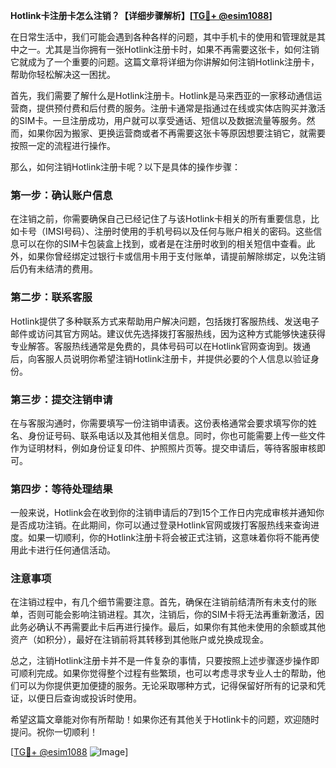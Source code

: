**Hotlink卡注册卡怎么注销？【详细步骤解析】[[TG💪+ @esim1088](https://t.me/s/esim1088)]**

在日常生活中，我们可能会遇到各种各样的问题，其中手机卡的使用和管理就是其中之一。尤其是当你拥有一张Hotlink注册卡时，如果不再需要这张卡，如何注销它就成为了一个重要的问题。这篇文章将详细为你讲解如何注销Hotlink注册卡，帮助你轻松解决这一困扰。

首先，我们需要了解什么是Hotlink注册卡。Hotlink是马来西亚的一家移动通信运营商，提供预付费和后付费的服务。注册卡通常是指通过在线或实体店购买并激活的SIM卡。一旦注册成功，用户就可以享受通话、短信以及数据流量等服务。然而，如果你因为搬家、更换运营商或者不再需要这张卡等原因想要注销它，就需要按照一定的流程进行操作。

那么，如何注销Hotlink注册卡呢？以下是具体的操作步骤：

### 第一步：确认账户信息

在注销之前，你需要确保自己已经记住了与该Hotlink卡相关的所有重要信息，比如卡号（IMSI号码）、注册时使用的手机号码以及任何与账户相关的密码。这些信息可以在你的SIM卡包装盒上找到，或者是在注册时收到的相关短信中查看。此外，如果你曾经绑定过银行卡或信用卡用于支付账单，请提前解除绑定，以免注销后仍有未结清的费用。

### 第二步：联系客服

Hotlink提供了多种联系方式来帮助用户解决问题，包括拨打客服热线、发送电子邮件或访问其官方网站。建议优先选择拨打客服热线，因为这种方式能够快速获得专业解答。客服热线通常是免费的，具体号码可以在Hotlink官网查询到。拨通后，向客服人员说明你希望注销Hotlink注册卡，并提供必要的个人信息以验证身份。

### 第三步：提交注销申请

在与客服沟通时，你需要填写一份注销申请表。这份表格通常会要求填写你的姓名、身份证号码、联系电话以及其他相关信息。同时，你也可能需要上传一些文件作为证明材料，例如身份证复印件、护照照片页等。提交申请后，等待客服审核即可。

### 第四步：等待处理结果

一般来说，Hotlink会在收到你的注销申请后的7到15个工作日内完成审核并通知你是否成功注销。在此期间，你可以通过登录Hotlink官网或拨打客服热线来查询进度。如果一切顺利，你的Hotlink注册卡将会被正式注销，这意味着你将不能再使用此卡进行任何通信活动。

### 注意事项

在注销过程中，有几个细节需要注意。首先，确保在注销前结清所有未支付的账单，否则可能会影响注销进程。其次，注销后，你的SIM卡将无法再重新激活，因此务必确认不再需要此卡后再进行操作。最后，如果你有其他未使用的余额或其他资产（如积分），最好在注销前将其转移到其他账户或兑换成现金。

总之，注销Hotlink注册卡并不是一件复杂的事情，只要按照上述步骤逐步操作即可顺利完成。如果你觉得整个过程有些繁琐，也可以考虑寻求专业人士的帮助，他们可以为你提供更加便捷的服务。无论采取哪种方式，记得保留好所有的记录和凭证，以便日后查询或投诉时使用。

希望这篇文章能对你有所帮助！如果你还有其他关于Hotlink卡的问题，欢迎随时提问。祝你一切顺利！

[[TG💪+ @esim1088](https://t.me/s/esim1088) ![Image](https://i.postimg.cc/4NQfJmqS/Snipaste-2025-05-13-00-14-12.png)]